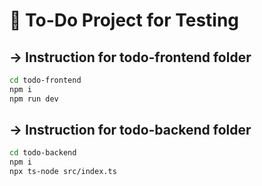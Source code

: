 # 🚀 To-Do Project for Testing

## → Instruction for todo-frontend folder

```bash
cd todo-frontend
npm i
npm run dev
```

## → Instruction for todo-backend folder

```bash
cd todo-backend
npm i
npx ts-node src/index.ts
```
